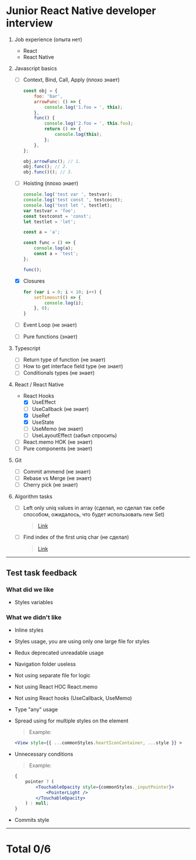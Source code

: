 # Junior React Native developer interview

1.  Job experience (опыта нет)
    -   React
    -   React Native
2.  Javascript basics

    -   [ ] Context, Bind, Call, Apply (плохо знает)

        ```javascript
        const obj = {
            foo: 'bar',
            arrowFunc: () => {
                console.log('1.foo = ', this);
            },
            func() {
                console.log('2.foo = ', this.foo);
                return () => {
                    console.log(this);
                };
            },
        };

        obj.arrowFunc(); // 1.
        obj.func(); // 2.
        obj.func()(); // 3.
        ```

    -   [ ] Hoisting (плохо знает)

        ```javascript
        console.log('test var ', testvar);
        console.log('test const ', testconst);
        console.log('test let ', testlet);
        var testvar = 'foo';
        const testconst = 'const';
        let testlet = 'let';

        const a = 'a';

        const func = () => {
            console.log(a);
            const a = 'test';
        };

        func();
        ```

    -   [x] Closures

        ```javascript
        for (var i = 0; i < 10; i++) {
            setTimeout(() => {
                console.log(i);
            }, 0);
        }
        ```

    -   [ ] Event Loop (не знает)
    -   [ ] Pure functions (знает)

3.  Typescript

    -   [ ] Return type of function (не знает)
    -   [ ] How to get interface field type (не знает)
    -   [ ] Conditionals types (не знает)

4.  React / React Native

    -   React Hooks
        -   [x] UseEffect
        -   [ ] UseCallback (не знает)
        -   [x] UseRef
        -   [x] UseState
        -   [ ] UseMemo (не знает)
        -   [ ] UseLayoutEffect (забыл спросить)
    -   [ ] React.memo HOK (не знает)
    -   [ ] Pure components (не знает)

5.  Git

    -   [ ] Commit ammend (не знает)
    -   [ ] Rebase vs Merge (не знает)
    -   [ ] Cherry pick (не знает)

6.  Algorithm tasks

    -   [ ] Left only uniq values in array (сделал, но сделал так себе способом, ожидалось, что будет использовать new Set)

        > [Link](https://codesandbox.io/s/awesome-kowalevski-or9vf?file=/src/index.js)

    -   [ ] Find index of the first uniq char (не сделал)
        > [Link](https://codesandbox.io/s/recursing-easley-p4wsk?file=/src/index.js)

---

## Test task feedback

### What did we like

-   Styles variables

### What we didn't like

-   Inline styles
-   Styles usage, you are using only one large file for styles
-   Redux deprecated unreadable usage
-   Navigation folder useless
-   Not using separate file for logic
-   Not using React HOC React.memo
-   Not using React hooks (UseCallback, UseMemo)
-   Type "any" usage
-   Spread using for multiple styles on the element

    > Example:

    ```jsx
    <View style={{ ...commonStyles.heartIconContainer, ...style }} >
    ```

-   Unnecessary conditions

    > Example:

    ```jsx
    {
        pointer ? (
            <TouchableOpacity style={commonStyles._inputPointer}>
                <PointerLight />
            </TouchableOpacity>
        ) : null;
    }
    ```

-   Commits style

---

# Total 0/6
